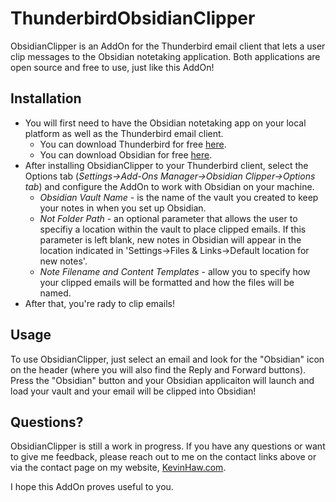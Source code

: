# ThunderbirdObsidianClipper
ObsidianClipper is an AddOn for the Thunderbird email client that lets a user clip messages to the Obsidian notetaking application. Both applications are open source and free to use, just like this AddOn!

## Installation
- You will first need to have the Obsidian notetaking app on your local platform as well as the Thunderbird email client.
  - You can download Thunderbird for free [here](https://www.thunderbird.net/en-US/download/).
  - You can download Obsidian for free [here](https://obsidian.md/download).
- After installing ObsidianClipper to your Thunderbird client, select the Options tab (*Settings->Add-Ons Manager->Obsidian Clipper->Options tab*) and configure the AddOn to work with Obsidian on your machine.
  - *Obsidian Vault Name* - is the name of the vault you created to keep your notes in when you set up Obsidian.
  - *Not Folder Path* - an optional parameter that allows the user to specifiy a location within the
  vault to place clipped emails. If this parameter is left blank, new notes in Obsidian will appear
  in the location indicated in 'Settings->Files & Links->Default location for new notes'.
  - *Note Filename and Content Templates* - allow you to specify how your clipped emails will be formatted and how the files will be named.
- After that, you're rady to clip emails!

## Usage
To use ObsidianClipper, just select an email and look for the "Obsidian" icon on the header (where you will also find the Reply and Forward buttons). Press the "Obsidian" button and your Obsidian applicaiton will launch and load your vault and your email will be clipped into Obsidian!

## Questions?
ObsidianClipper is still a work in progress. If you have any questions or want to give me feedback, please reach out to me on the contact links above or via the contact page on my website, [KevinHaw.com](http://www.keivnhaw.com).

I hope this AddOn proves useful to you.

